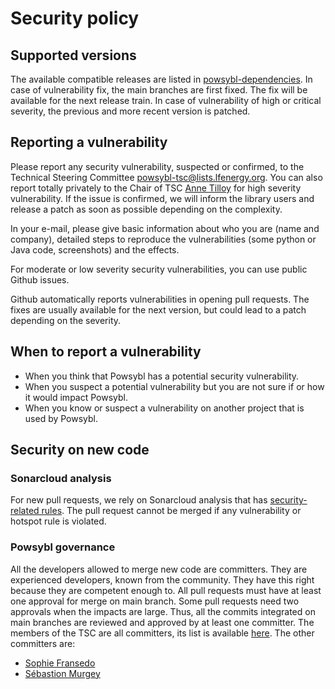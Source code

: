 # Security policy

## Supported versions

The available compatible releases are listed in [powsybl-dependencies](https://github.com/powsybl/powsybl-dependencies). In case of vulnerability fix, the main branches are first fixed. The fix will be available for the next release train. In case of vulnerability of high or critical severity, the previous and more recent version is patched.

## Reporting a vulnerability

Please report any security vulnerability, suspected or confirmed, to the Technical Steering Committee [powsybl-tsc@lists.lfenergy.org](mailto:powsybl-tsc@lists.lfenergy.org). You can also report totally privately to the Chair of TSC [Anne Tilloy](anne.tilloy@rte-france.com) for high severity vulnerability. If the issue is confirmed, we will inform the library users and release a patch as soon as possible depending on the complexity.

In your e-mail, please give basic information about who you are (name and company), detailed steps to reproduce the vulnerabilities (some python or Java code, screenshots) and the effects.

For moderate or low severity security vulnerabilities, you can use public Github issues. 

Github automatically reports vulnerabilities in opening pull requests. The fixes are usually available for the next version, but could lead to a patch depending on the severity.

## When to report a vulnerability

- When you think that Powsybl has a potential security vulnerability.
- When you suspect a potential vulnerability but you are not sure if or how it would impact Powsybl.
- When you know or suspect a vulnerability on another project that is used by Powsybl.

## Security on new code

### Sonarcloud analysis

For new pull requests, we rely on Sonarcloud analysis that has [security-related rules](https://docs.sonarcloud.io/digging-deeper/security-related-rules/). The pull request cannot be merged if any vulnerability or hotspot rule is violated.

###  Powsybl governance

All the developers allowed to merge new code are committers. They are experienced developers, known from the community. They have this right because they are competent enough to. All pull requests must have at least one approval for merge on main branch. Some pull requests need two approvals when the impacts are large. Thus, all the commits integrated on main branches are reviewed and approved by at least one committer. The members of the TSC are all committers, its list is available [here](https://www.powsybl.org/pages/overview/governance). The other committers are:

- [Sophie Fransedo](https://github.com/So-Fras)
- [Sébastion Murgey](https://github.com/orgs/powsybl/people/murgeyseb)
